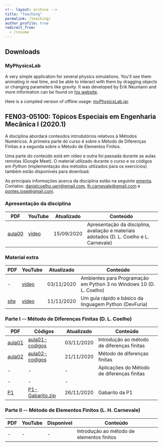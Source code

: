 ```yaml
---
<!-- layout: archive -->
title: "Teaching"
permalink: /teaching/
author_profile: true
redirect_from:
  - /resume
---
```


<!-- {% include base_path %}

{% for post in site.teaching reversed %}
  {% include archive-single.html %}
{% endfor %} -->

<!-- {% include base_path %} -->

## Downloads

### MyPhysicsLab

A very simple application for several physics simulations. You'll see them animating in real time, and be able to interact with them by dragging objects or changing parameters like gravity. It was developed by Erik Neumann and more information can be found on [his website](https://www.myphysicslab.com).

Here is a compiled version of offline usage: <a href="{{ base_path }}/files/myPhysicsLab.jar" download="myPhysicsLab.jar" target="_blank">myPhysicsLab.jar</a>.

## FEN03-05100: Tópicos Especiais em Engenharia Mecânica I (2020.1)

A disciplina abordará conteúdos introdutórios relativos à Métodos Numéricos. A primeira parte do curso é sobre o Método de Diferenças Finitas e a segunda sobre o Método de Elementos Finitos. 

Uma parte do conteúdo está em vídeo e outra foi passada durante as aulas remotas (Google Meet). O material utilizado durante o curso e os códigos em *Python* (implementação dos métodos utilizados para os exercícios) também estão disponíveis para download.

As principais informações acerca da disciplina estão na seguinte 
<a href="{{ base_path }}/files/Proposta_disciplina_eletiva_MECAN.pdf" target="_blank">ementa</a>. 
Contatos: danielcoelho.uerj@gmail.com, lh.carnevale@gmail.com e pontes.jose@gmail.com.


### Apresentação da disciplina

|PDF|YouTube|Atualizado|Conteúdo|
|------|------|-----------|---------|
| <a href="{{ base_path }}/files/aula00DanielLC.pdf" download="aula00DanielLC.pdf" target="_blank">aula00 </a> |  <a href="https://youtu.be/VtnqctMGg1A" target="_blank">vídeo</a>     | 15/09/2020 | Apresentação da disciplina, avaliação e materiais adotados (D. L. Coelho e L. Carnevale)|

### Material extra

|PDF|YouTube|Atualizado|Conteúdo|
|------|------|-----------|---------|
| - | <a href="https://youtu.be/yV3Xx0IhCEg" target="_blank">vídeo</a> | 03/11/2020 | Ambientes para Programação em Python 3 no Windows 10 (D. L. Coelho)|
| <a href="http://devfuria.com.br/python/sintaxe-basica/" target="_blank">site</a> | <a href="https://www.youtube.com/watch?v=WqZP7atO3SE" target="_blank">vídeo</a> | 11/11/2020 | Um guia rápido e básico da linguagem Python (DevFuria)|


### Parte I -- Método de Diferenças Finitas (D. L. Coelho)

|PDF|Códigos|Atualizado|Conteúdo|
|------|------|-----------|---------|
| <a href="{{ base_path }}/files/aula01DanielLC.pdf" download="aula01DanielLC.pdf" target="_blank">aula01</a> | <a href="{{ base_path }}/files/aula01-codigos.zip" download="aula01-codigos.zip" target="_blank">aula01-codigos</a> | 03/11/2020 | Introdução ao método de diferenças finitas|
| <a href="{{ base_path }}/files/aula02DanielLC.pdf" download="aula02DanielLC.pdf" target="_blank">aula02</a> | <a href="{{ base_path }}/files/aula02-codigos.zip" download="aula02-codigos.zip" target="_blank">aula02-codigos</a> | 21/11/2020 | Método de diferenças finitas|
| - | -          | -          | Aplicações do Método de diferenças finitas|
| - | -          | -          | |
| <a href="{{ base_path }}/files/P1.pdf" download="P1.pdf" target="_blank">P1</a> | <a href="{{ base_path }}/files/P1-Gabarito.zip" download="P1-Gabarito.zip" target="_blank">P1-Gabarito.zip</a> | 26/11/2020 | Gabarito da P1|

### Parte II -- Método de Elementos Finitos (L. H. Carnevale)

|PDF|YouTube|Disponível|Conteúdo|
|------|------|-----------|---------|
| - | -          | -          | Introdução ao método de elementos finitos|


<!-- FEN03-05100: Tópicos Especiais em Engenharia Mecânica I (2020.1)
======

As principais informações acerca da disciplina estão na seguinte 
<a href="{{ base_path }}/files/Proposta_disciplina_eletiva_MECAN.pdf" target="_blank">ementa</a>.
<br>

* Aula 01<br>
  Disponível em: 09/03/2020<br>
  Conteúdo: Apresentação da disciplina, avaliação e materiais adotados.<br>
  PDF: <a href="{{ base_path }}/files/Aula01.pdf" target="_blank">Aula01_2020-07-16</a>

* Aula 02<br>
  Disponível em: 01/07/2020<br>
  Conteúdo: Introdução ao método das diferenças finitas.<br>
  PDF: <a href="{{ base_path }}/files/Aula02.pdf" target="_blank">Aula02_2020-07-01</a>

* Aula 03<br>
  Disponível em: -<br>
  Conteúdo: Método das diferenças finitas.<br>
  PDF: -  -->
  <!-- <a href="{{ base_path }}/files/Aula03.pdf" target="_blank">Aula03_2020-00-00</a> -->

  <!-- {{ base_path }}/sitemap.xml -->
